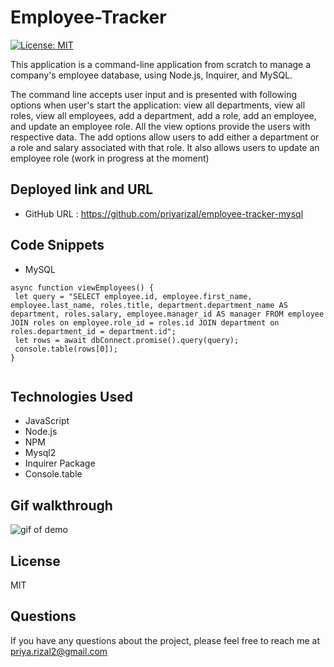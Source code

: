 # Employee-Tracker

[![License: MIT](https://img.shields.io/badge/License-MIT-yellow.svg)](https://opensource.org/licenses/MIT)


This application is a command-line application from scratch to manage a company's employee database, using Node.js, Inquirer, and MySQL. 

The command line accepts user input and is presented with following options when user's start the application: view all departments, view all roles, view all employees, add a department, add a role, add an employee, and update an employee role. All the view options provide the users with respective data. The add options allow users to add either a department or a role and salary associated with that role.
It also allows users to update an employee role (work in progress at the moment)


## Deployed link and URL 
- GitHub URL : https://github.com/priyarizal/employee-tracker-mysql


## Code Snippets
 - MySQL

 ```
 async function viewEmployees() {
  let query = "SELECT employee.id, employee.first_name, employee.last_name, roles.title, department.department_name AS department, roles.salary, employee.manager_id AS manager FROM employee JOIN roles on employee.role_id = roles.id JOIN department on roles.department_id = department.id";
  let rows = await dbConnect.promise().query(query);
  console.table(rows[0]);
}

 ```

 ```

```

## Technologies Used
- JavaScript
- Node.js
- NPM
- Mysql2
- Inquirer Package
- Console.table 


## Gif walkthrough
![gif of demo]()

## License
MIT


## Questions
If you have any questions about the project, please feel free to reach me at priya.rizal2@gmail.com